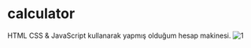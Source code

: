 # calculator
HTML CSS &amp; JavaScript kullanarak yapmış olduğum hesap makinesi.
![1](https://user-images.githubusercontent.com/76431780/216777066-a33b0ee0-25ae-4045-8591-e9071a335360.gif)
